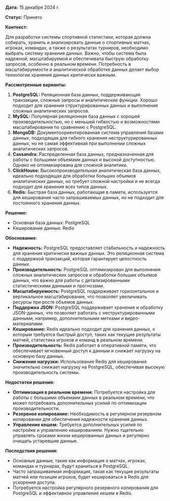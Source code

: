 **Дата:** 15 декабря 2024 г.

**Статус:** Принято

**Контекст:**

Для разработки системы спортивной статистики, которая должна собирать, хранить и анализировать данные о спортивных матчах, игроках, командах, а также о результатах турниров, необходимо выбрать систему хранения данных. Важно, чтобы система была надежной, масштабируемой и обеспечивала быструю обработку запросов, особенно в реальном времени. Потребность в масштабируемости и аналитической обработке данных делает выбор технологии хранения данных критически важным.

**Рассмотренные варианты:**

1. **PostgreSQL:** Реляционная база данных, поддерживающая транзакции, сложные запросы и аналитические функции. Хорошо подходит для хранения структурированных данных и выполнения сложных аналитических запросов.
2. **MySQL:** Популярная реляционная база данных с хорошей производительностью, но с меньшей гибкостью и возможностями масштабирования по сравнению с PostgreSQL.
3. **MongoDB:** Документоориентированная система управления базами данных, подходящая для гибкого хранения неструктурированных данных, но не самая эффективная при выполнении сложных аналитических запросов.
4. **Cassandra:** Распределенная база данных, предназначенная для работы с большими объемами данных и высокой доступностью. Однако не оптимизирована для сложной аналитики.
5. **ClickHouse:** Высокопроизводительная аналитическая база данных, идеально подходящая для обработки больших объемов аналитических данных, но требует сложной настройки и не всегда подходит для хранения всех типов данных.
6. **Redis:** Быстрая база данных, работающая в памяти, используется для кеширования часто запрашиваемых данных, но не подходит для постоянного хранения данных.

**Решение:**

- Основная база данных: PostgreSQL
- Кеширование данных: Redis

**Обоснование:** 

- **Надежность:** PostgreSQL предоставляет стабильность и надежность для хранения критически важных данных. Это реляционная система с поддержкой транзакций, которая гарантирует целостность данных.
- **Производительность:** PostgreSQL оптимизирован для выполнения сложных аналитических запросов и обработки больших объемов данных, что важно для работы с детализированными статистическими данными и прогнозами.
- **Масштабируемость:** PostgreSQL поддерживает горизонтальное и вертикальное масштабирование, что позволяет увеличивать ресурсы при росте объемов данных.
- **Поддержка JSON:** PostgreSQL поддерживает хранение и обработку JSON-данных, что позволяет работать с неструктурированными данными, например, дополнительными метками и видео-материалами.
- **Кеширование:** Redis идеально подходит для хранения данных, к которым требуется быстрый доступ, таких как текущие результаты матчей, статистика игроков и команд в реальном времени.
- **Производительность:** Redis работает в оперативной памяти, что обеспечивает мгновенный доступ к данным и снижает нагрузку на основную базу данных.
- **Снижение нагрузки:** Использование Redis для кеширования значительно снижает нагрузку на PostgreSQL, обеспечивая высокую производительность системы.

**Недостатки решения:**

- **Оптимизация в реальном времени:** Потребуется настройка для работы с большими объемами данных в реальном времени, что может потребовать дополнительных усилий по оптимизации производительности.
- **Резервное копирование:** Необходимость в регулярном резервном копировании для обеспечения надежности хранения данных.
- **Управление кешем:** Требуется дополнительных усилий по настройке и управлению кешированием. Нужно тщательно управлять сроками жизни кешированных данных и регулярно очищать устаревшие данные.

**Последствия решения:**

- Основные данные, такие как информация о матчах, игроках, командах и турнирах, будут храниться в PostgreSQL.
- Часто запрашиваемая информация, такая как текущие результаты матчей или позиции игроков, будет кешироваться в Redis для ускорения доступа.
- Потребуется настройка регулярного резервного копирования для PostgreSQL и эффективное управление кешем в Redis.
